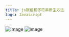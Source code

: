 ```yaml
---
title: js数组和字符串原生方法
tags: Javascript
---
```


![image](https://user-images.githubusercontent.com/24740506/92823861-5915ce00-f400-11ea-8441-3dbd1549653e.png)
![image](https://user-images.githubusercontent.com/24740506/92823949-7054bb80-f400-11ea-932f-5b0003ac900c.png)
